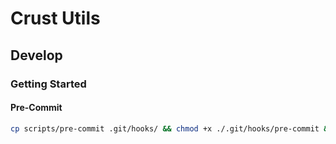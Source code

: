 # Crust Utils

## Develop

### Getting Started

#### Pre-Commit

```bash
cp scripts/pre-commit .git/hooks/ && chmod +x ./.git/hooks/pre-commit && git init
```